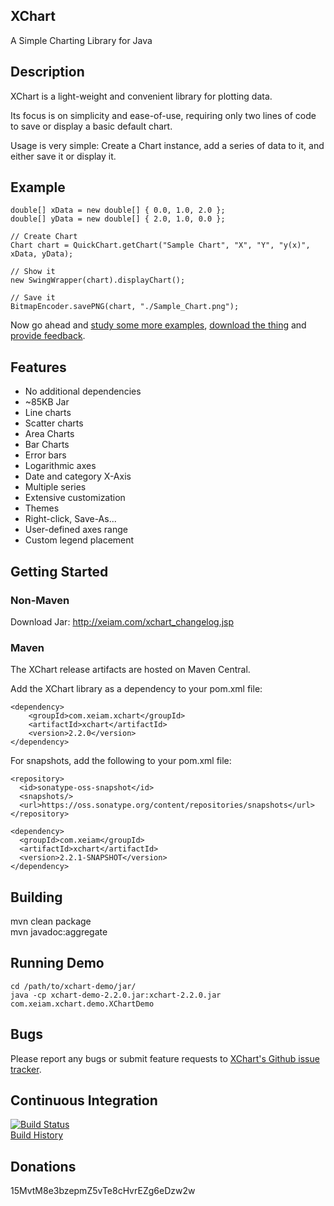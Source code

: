 ## XChart
A Simple Charting Library for Java

## Description
XChart is a light-weight and convenient library for plotting data.

Its focus is on simplicity and ease-of-use, requiring only two lines of code to save or display a basic default chart.

Usage is very simple: Create a Chart instance, add a series of data to it, and either save it or display it.

## Example

    double[] xData = new double[] { 0.0, 1.0, 2.0 };
    double[] yData = new double[] { 2.0, 1.0, 0.0 };

    // Create Chart
    Chart chart = QuickChart.getChart("Sample Chart", "X", "Y", "y(x)", xData, yData);

    // Show it
    new SwingWrapper(chart).displayChart();

    // Save it
    BitmapEncoder.savePNG(chart, "./Sample_Chart.png");
    
Now go ahead and [study some more examples](http://xeiam.com/xchart_examplecode.jsp), [download the thing](http://xeiam.com/xchart_changelog.jsp) and [provide feedback](https://github.com/timmolter/XChart/issues).

## Features
* No additional dependencies
* ~85KB Jar
* Line charts
* Scatter charts
* Area Charts
* Bar Charts
* Error bars
* Logarithmic axes
* Date and category X-Axis
* Multiple series
* Extensive customization
* Themes
* Right-click, Save-As...
* User-defined axes range
* Custom legend placement

## Getting Started
### Non-Maven
Download Jar: http://xeiam.com/xchart_changelog.jsp

### Maven
The XChart release artifacts are hosted on Maven Central.

Add the XChart library as a dependency to your pom.xml file:

    <dependency>
        <groupId>com.xeiam.xchart</groupId>
        <artifactId>xchart</artifactId>
        <version>2.2.0</version>
    </dependency>

For snapshots, add the following to your pom.xml file:

    <repository>
      <id>sonatype-oss-snapshot</id>
      <snapshots/>
      <url>https://oss.sonatype.org/content/repositories/snapshots</url>
    </repository>
    
    <dependency>
      <groupId>com.xeiam</groupId>
      <artifactId>xchart</artifactId>
      <version>2.2.1-SNAPSHOT</version>
    </dependency>

## Building
mvn clean package  
mvn javadoc:aggregate  

## Running Demo
    cd /path/to/xchart-demo/jar/
    java -cp xchart-demo-2.2.0.jar:xchart-2.2.0.jar com.xeiam.xchart.demo.XChartDemo

## Bugs
Please report any bugs or submit feature requests to [XChart's Github issue tracker](https://github.com/timmolter/XChart/issues).  

## Continuous Integration
[![Build Status](https://travis-ci.org/timmolter/XChart.png?branch=develop)](https://travis-ci.org/timmolter/XChart.png)  
[Build History](https://travis-ci.org/timmolter/XChart/builds)  

## Donations
15MvtM8e3bzepmZ5vTe8cHvrEZg6eDzw2w  